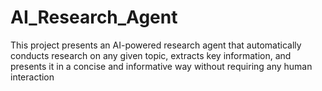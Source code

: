 # AI_Research_Agent
This project presents an AI-powered research agent that automatically conducts research on any given topic, extracts key information, and presents it in a concise and informative way without requiring any human interaction
